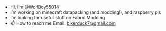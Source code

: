 - Hi, I’m @WolfBoy55014
- I’m working on minecraft datapacking (and modding!), and raspberry pis
- I’m looking for useful stuff on Fabric Modding
- 📫 How to reach me Email: bikerduck7@gmail.com

<!---
WolfBoy55014/WolfBoy55014 is a ✨ special ✨ repository because its `README.md` (this file) appears on your GitHub profile.
You can click the Preview link to take a look at your changes.
--->
